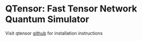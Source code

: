 # QTensor: Fast Tensor Network Quantum Simulator

Visit qtensor [github](https://github.com/danlkv/QTensor) for installation instructions
